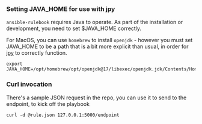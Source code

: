 


### Setting JAVA_HOME for use with jpy

`ansible-rulebook` requires Java to operate. As part of the installation or development,
you need to set $JAVA_HOME correctly.

For MacOS, you can use `homebrew` to install `openjdk` - however you must set JAVA_HOME
to be a path that is a bit more explicit than usual, in order for [jpy][jpy] to correctly function.

```
export JAVA_HOME=/opt/homebrew/opt/openjdk@17/libexec/openjdk.jdk/Contents/Home
```

### Curl invocation

There's a sample JSON request in the repo, you can use it to send to the endpoint, to kick
off the playbook

```
curl -d @rule.json 127.0.0.1:5000/endpoint
```


[jpy]: https://github.com/jpy-consortium/jpy
